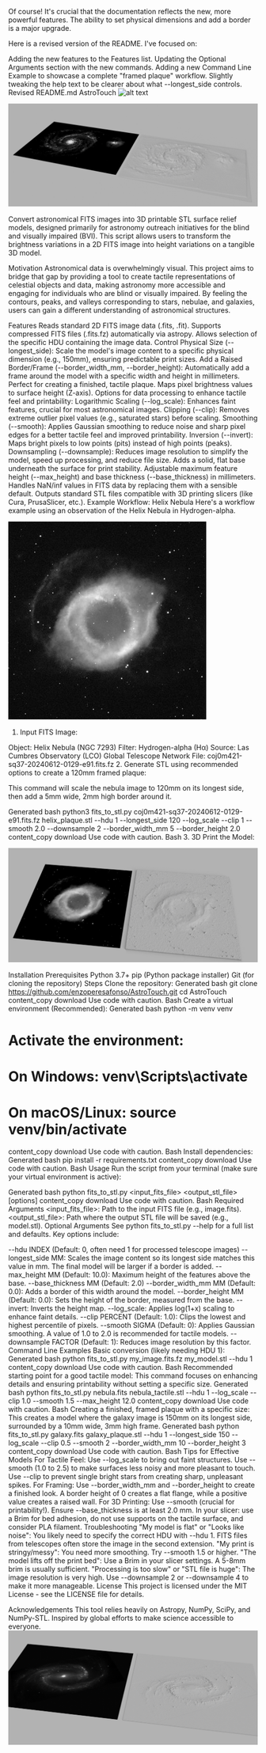 Of course! It's crucial that the documentation reflects the new, more powerful features. The ability to set physical dimensions and add a border is a major upgrade.

Here is a revised version of the README. I've focused on:

Adding the new features to the Features list.
Updating the Optional Arguments section with the new commands.
Adding a new Command Line Example to showcase a complete "framed plaque" workflow.
Slightly tweaking the help text to be clearer about what --longest_side controls.
Revised README.md
AstroTouch
![alt text](https://img.shields.io/badge/License-MIT-yellow.svg)

![alt text](m51.png)

Convert astronomical FITS images into 3D printable STL surface relief models, designed primarily for astronomy outreach initiatives for the blind and visually impaired (BVI). This script allows users to transform the brightness variations in a 2D FITS image into height variations on a tangible 3D model.

Motivation
Astronomical data is overwhelmingly visual. This project aims to bridge that gap by providing a tool to create tactile representations of celestial objects and data, making astronomy more accessible and engaging for individuals who are blind or visually impaired. By feeling the contours, peaks, and valleys corresponding to stars, nebulae, and galaxies, users can gain a different understanding of astronomical structures.

Features
Reads standard 2D FITS image data (.fits, .fit).
Supports compressed FITS files (.fits.fz) automatically via astropy.
Allows selection of the specific HDU containing the image data.
Control Physical Size (--longest_side): Scale the model's image content to a specific physical dimension (e.g., 150mm), ensuring predictable print sizes.
Add a Raised Border/Frame (--border_width_mm, --border_height): Automatically add a frame around the model with a specific width and height in millimeters. Perfect for creating a finished, tactile plaque.
Maps pixel brightness values to surface height (Z-axis).
Options for data processing to enhance tactile feel and printability:
Logarithmic Scaling (--log_scale): Enhances faint features, crucial for most astronomical images.
Clipping (--clip): Removes extreme outlier pixel values (e.g., saturated stars) before scaling.
Smoothing (--smooth): Applies Gaussian smoothing to reduce noise and sharp pixel edges for a better tactile feel and improved printability.
Inversion (--invert): Maps bright pixels to low points (pits) instead of high points (peaks).
Downsampling (--downsample): Reduces image resolution to simplify the model, speed up processing, and reduce file size.
Adds a solid, flat base underneath the surface for print stability.
Adjustable maximum feature height (--max_height) and base thickness (--base_thickness) in millimeters.
Handles NaN/inf values in FITS data by replacing them with a sensible default.
Outputs standard STL files compatible with 3D printing slicers (like Cura, PrusaSlicer, etc.).
Example Workflow: Helix Nebula
Here's a workflow example using an observation of the Helix Nebula in Hydrogen-alpha.

![alt text](lco_h_alpha_preview.jpg)

1. Input FITS Image:

Object: Helix Nebula (NGC 7293)
Filter: Hydrogen-alpha (Hα)
Source: Las Cumbres Observatory (LCO) Global Telescope Network
File: coj0m421-sq37-20240612-0129-e91.fits.fz
2. Generate STL using recommended options to create a 120mm framed plaque:

This command will scale the nebula image to 120mm on its longest side, then add a 5mm wide, 2mm high border around it.

Generated bash
python3 fits_to_stl.py coj0m421-sq37-20240612-0129-e91.fits.fz helix_plaque.stl --hdu 1 --longest_side 120 --log_scale --clip 1 --smooth 2.0 --downsample 2 --border_width_mm 5 --border_height 2.0
content_copy
download
Use code with caution.
Bash
3. 3D Print the Model:

![alt text](both.png)

Installation
Prerequisites
Python 3.7+
pip (Python package installer)
Git (for cloning the repository)
Steps
Clone the repository:
Generated bash
git clone https://github.com/enzoperesafonso/AstroTouch.git
cd AstroTouch
content_copy
download
Use code with caution.
Bash
Create a virtual environment (Recommended):
Generated bash
python -m venv venv
# Activate the environment:
# On Windows: venv\Scripts\activate
# On macOS/Linux: source venv/bin/activate
content_copy
download
Use code with caution.
Bash
Install dependencies:
Generated bash
pip install -r requirements.txt
content_copy
download
Use code with caution.
Bash
Usage
Run the script from your terminal (make sure your virtual environment is active):

Generated bash
python fits_to_stl.py <input_fits_file> <output_stl_file> [options]
content_copy
download
Use code with caution.
Bash
Required Arguments
<input_fits_file>: Path to the input FITS file (e.g., image.fits).
<output_stl_file>: Path where the output STL file will be saved (e.g., model.stl).
Optional Arguments
See python fits_to_stl.py --help for a full list and defaults. Key options include:

--hdu INDEX (Default: 0, often need 1 for processed telescope images)
--longest_side MM: Scales the image content so its longest side matches this value in mm. The final model will be larger if a border is added.
--max_height MM (Default: 10.0): Maximum height of the features above the base.
--base_thickness MM (Default: 2.0)
--border_width_mm MM (Default: 0.0): Adds a border of this width around the model.
--border_height MM (Default: 0.0): Sets the height of the border, measured from the base.
--invert: Inverts the height map.
--log_scale: Applies log(1+x) scaling to enhance faint details.
--clip PERCENT (Default: 1.0): Clips the lowest and highest percentile of pixels.
--smooth SIGMA (Default: 0): Applies Gaussian smoothing. A value of 1.0 to 2.0 is recommended for tactile models.
--downsample FACTOR (Default: 1): Reduces image resolution by this factor.
Command Line Examples
Basic conversion (likely needing HDU 1):
Generated bash
python fits_to_stl.py my_image.fits.fz my_model.stl --hdu 1
content_copy
download
Use code with caution.
Bash
Recommended starting point for a good tactile model:
This command focuses on enhancing details and ensuring printability without setting a specific size.
Generated bash
python fits_to_stl.py nebula.fits nebula_tactile.stl --hdu 1 --log_scale --clip 1.0 --smooth 1.5 --max_height 12.0
content_copy
download
Use code with caution.
Bash
Creating a finished, framed plaque with a specific size:
This creates a model where the galaxy image is 150mm on its longest side, surrounded by a 10mm wide, 3mm high frame.
Generated bash
python fits_to_stl.py galaxy.fits galaxy_plaque.stl --hdu 1 --longest_side 150 --log_scale --clip 0.5 --smooth 2 --border_width_mm 10 --border_height 3
content_copy
download
Use code with caution.
Bash
Tips for Effective Models
For Tactile Feel: Use --log_scale to bring out faint structures. Use --smooth (1.0 to 2.5) to make surfaces less noisy and more pleasant to touch. Use --clip to prevent single bright stars from creating sharp, unpleasant spikes.
For Framing: Use --border_width_mm and --border_height to create a finished look. A border height of 0 creates a flat flange, while a positive value creates a raised wall.
For 3D Printing: Use --smooth (crucial for printability!). Ensure --base_thickness is at least 2.0 mm. In your slicer: use a Brim for bed adhesion, do not use supports on the tactile surface, and consider PLA filament.
Troubleshooting
"My model is flat" or "Looks like noise": You likely need to specify the correct HDU with --hdu 1. FITS files from telescopes often store the image in the second extension.
"My print is stringy/messy": You need more smoothing. Try --smooth 1.5 or higher.
"The model lifts off the print bed": Use a Brim in your slicer settings. A 5-8mm brim is usually sufficient.
"Processing is too slow" or "STL file is huge": The image resolution is very high. Use --downsample 2 or --downsample 4 to make it more manageable.
License
This project is licensed under the MIT License - see the LICENSE file for details.

Acknowledgements
This tool relies heavily on Astropy, NumPy, SciPy, and NumPy-STL.
Inspired by global efforts to make science accessible to everyone.
![alt text](ngc1300.png)

